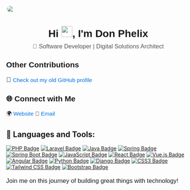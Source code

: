<!-- Profile Image -->
<a href="#">
    <img src="https://www.aalpha.net/wp-content/uploads/2020/12/full-stack-development.gif" style="border-radius: 10px; max-width: 500px; height: auto; display: block; margin: 0 auto;">
</a>

<!-- Title and Subtitle -->
<h1 align="center" style="font-family: Arial, sans-serif;">Hi <img src="https://raw.githubusercontent.com/MartinHeinz/MartinHeinz/master/wave.gif" width="30px">, I'm Don Phelix</h1>
<h3 align="center" style="color: #555; font-family: Arial, sans-serif; font-weight: normal; margin-top: -10px;">🔧 Software Developer | Digital Solutions Architect</h3>

<!-- Previous accounts -->
<h2 style="font-family: Arial, sans-serif;">Other Contributions</h2>
<p style="font-family: Arial, sans-serif; font-size: 1.1em;">
    <span style="font-size: 1.2em;">🔗</span> 
    <a href="https://github.com/dondevteam" style="color: #0073e6; text-decoration: none;">Check out my old GitHub profile</a>
</p>

<!-- Connect Section -->
<h2 style="font-family: Arial, sans-serif;">🌐 Connect with Me</h2>
<p style="font-family: Arial, sans-serif; font-size: 1.1em;">
    🌍 <a href="https://donphelix.com" style="color: #0073e6; text-decoration: none;">Website</a>  
    📧 <a href="mailto:sawigadon@gmail.com" style="color: #0073e6; text-decoration: none;">Email</a>
</p>

<!-- Achievements Section 
<h2 align="center" style="font-family: Arial, sans-serif;">🏆 Achievements</h2>
<p align="center">
    <a href="https://github.com/donphelix">
        <img src="https://github-profile-trophy.vercel.app/?username=donphelix&column=8&theme=gruvbox" alt="Trophy showcase" style="width: 80%; max-width: 600px; border-radius: 10px;">
    </a>
</p> -->

## 🚀 Languages and Tools:

[![PHP Badge](https://img.shields.io/badge/-PHP-777BB4?style=for-the-badge&labelColor=black&logo=php&logoColor=777BB4)](#)
[![Laravel Badge](https://img.shields.io/badge/-Laravel-FF2D20?style=for-the-badge&labelColor=black&logo=laravel&logoColor=FF2D20)](#)
[![Java Badge](https://img.shields.io/badge/-Java-007396?style=for-the-badge&labelColor=black&logo=java&logoColor=007396)](#)
[![Spring Badge](https://img.shields.io/badge/-Spring-6DB33F?style=for-the-badge&labelColor=black&logo=spring&logoColor=6DB33F)](#)
[![Spring Boot Badge](https://img.shields.io/badge/-Spring%20Boot-6DB33F?style=for-the-badge&labelColor=black&logo=spring-boot&logoColor=6DB33F)](#)
[![JavaScript Badge](https://img.shields.io/badge/-JavaScript-F0DB4F?style=for-the-badge&labelColor=black&logo=javascript&logoColor=F0DB4F)](#)
[![React Badge](https://img.shields.io/badge/-React-61DBFB?style=for-the-badge&labelColor=black&logo=react&logoColor=61DBFB)](#)
[![Vue.js Badge](https://img.shields.io/badge/-Vue.js-4FC08D?style=for-the-badge&labelColor=black&logo=vue.js&logoColor=4FC08D)](#)
[![Angular Badge](https://img.shields.io/badge/-Angular-DD0031?style=for-the-badge&labelColor=black&logo=angular&logoColor=DD0031)](#)
[![Python Badge](https://img.shields.io/badge/-Python-3776AB?style=for-the-badge&labelColor=black&logo=python&logoColor=3776AB)](#)
[![Django Badge](https://img.shields.io/badge/-Django-092E20?style=for-the-badge&labelColor=black&logo=django&logoColor=092E20)](#)
[![CSS3 Badge](https://img.shields.io/badge/-CSS3-1572B6?style=for-the-badge&labelColor=black&logo=css3&logoColor=1572B6)](#)
[![Tailwind CSS Badge](https://img.shields.io/badge/-Tailwind%20CSS-38B2AC?style=for-the-badge&labelColor=black&logo=tailwind-css&logoColor=38B2AC)](#)
[![Bootstrap Badge](https://img.shields.io/badge/-Bootstrap-7952B3?style=for-the-badge&labelColor=black&logo=bootstrap&logoColor=7952B3)](#)


<p style="font-family: Arial, sans-serif; font-size: 1.2em; margin-top: 20px;">Join me on this journey of building great things with technology!</p>
